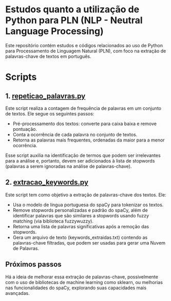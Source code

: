 # Estudos quanto a utilização de Python para PLN (NLP  - Neutral Language Processing)

Este repositório contém estudos e códigos relacionados ao uso de Python para Processamento de Linguagem Natural (PLN), com foco na extração de palavras-chave de textos em português.
# Scripts
## 1. [repeticao_palavras.py](https://)

Este script realiza a contagem de frequência de palavras em um conjunto de textos. Ele segue os seguintes passos:

- Pré-processamento dos textos: converte para caixa baixa e remove pontuação.
- Conta a ocorrência de cada palavra no conjunto de textos.
- Retorna as palavras mais frequentes, ordenadas da maior para a menor ocorrência.

Esse script auxilia na identificação de termos que podem ser irrelevantes para a análise e, portanto, devem ser adicionados à lista de stopwords (palavras a serem ignoradas na análise de palavras-chave).
## 2. [extracao_keywords.py](https://)

Este script tem como objetivo a extração de palavras-chave dos textos. Ele:

- Usa o modelo de língua portuguesa do spaCy para tokenizar os textos.
- Remove stopwords personalizadas e padrão do spaCy, além de identificar palavras que são similares a stopwords usando fuzzy matching (via biblioteca fuzzywuzzy).
- Retorna uma lista de palavras significativas após a remoção das stopwords.
- Gera um arquivo de texto (keywords_extraidas.txt) contendo as palavras-chave filtradas, que podem ser usadas para gerar uma Nuvem de Palavras.

## Próximos passos

Há a ideia de melhorar essa extração de palavras-chave, possivelmente com o uso de bibliotecas de machine learning como sklearn, ou melhorias nas funcionalidades do spaCy, explorando suas capacidades mais avançadas.
